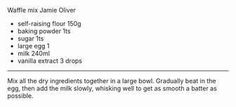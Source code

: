 Waffle mix Jamie Oliver 


- self-raising flour 150g
- baking powder 1ts
- sugar 1ts
- large egg 1
- milk 240ml
- vanilla extract 3 drops

-----------------------------

Mix all the dry ingredients together in a large bowl.
Gradually beat in the egg, then add the milk slowly,
whisking well to get as smooth a batter as possible.

